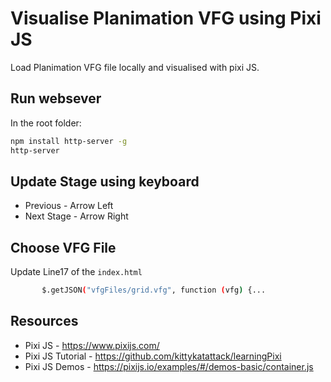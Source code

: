 # Visualise Planimation VFG using Pixi JS
Load Planimation VFG file locally and visualised with pixi JS.

## Run websever
In the root folder:
```sh
npm install http-server -g
http-server
```

## Update Stage using keyboard

* Previous - Arrow Left
* Next Stage - Arrow Right

## Choose VFG File
Update Line17 of the ```index.html```
```sh
       $.getJSON("vfgFiles/grid.vfg", function (vfg) {...
```

## Resources
* Pixi JS - https://www.pixijs.com/
* Pixi JS Tutorial - https://github.com/kittykatattack/learningPixi
* Pixi JS Demos - https://pixijs.io/examples/#/demos-basic/container.js
